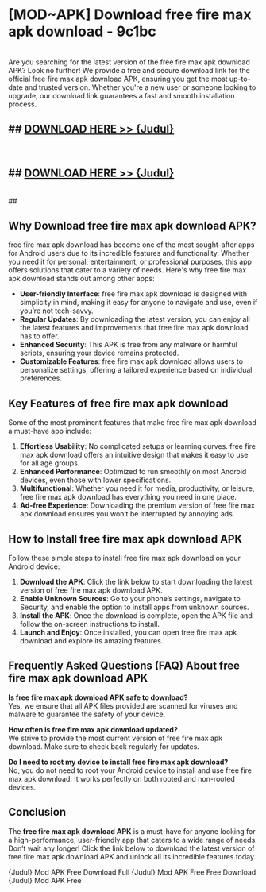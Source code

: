 # [MOD~APK] Download free fire max apk download - 9c1bc <br>
<br>
Are you searching for the latest version of the free fire max apk download APK? Look no further! We provide a free and secure download link for the official free fire max apk download APK, ensuring you get the most up-to-date and trusted version. Whether you're a new user or someone looking to upgrade, our download link guarantees a fast and smooth installation process.


## ##  [DOWNLOAD HERE >> {Judul}](https://geoflix.me/watch.php?title=free_fire_max_apk_download&ref=git)
  <br>

##  ## [DOWNLOAD HERE >> {Judul}](https://geoflix.me/watch.php?title=free_fire_max_apk_download&ref=git)
  <br>
  ##



## Why Download free fire max apk download APK?

free fire max apk download has become one of the most sought-after apps for Android users due to its incredible features and functionality. Whether you need it for personal, entertainment, or professional purposes, this app offers solutions that cater to a variety of needs. Here's why free fire max apk download stands out among other apps:

- **User-friendly Interface**: free fire max apk download is designed with simplicity in mind, making it easy for anyone to navigate and use, even if you’re not tech-savvy.
- **Regular Updates**: By downloading the latest version, you can enjoy all the latest features and improvements that free fire max apk download has to offer.
- **Enhanced Security**: This APK is free from any malware or harmful scripts, ensuring your device remains protected.
- **Customizable Features**: free fire max apk download allows users to personalize settings, offering a tailored experience based on individual preferences.

## Key Features of free fire max apk download

Some of the most prominent features that make free fire max apk download a must-have app include:

1. **Effortless Usability**: No complicated setups or learning curves. free fire max apk download offers an intuitive design that makes it easy to use for all age groups.
2. **Enhanced Performance**: Optimized to run smoothly on most Android devices, even those with lower specifications.
3. **Multifunctional**: Whether you need it for media, productivity, or leisure, free fire max apk download has everything you need in one place.
4. **Ad-free Experience**: Downloading the premium version of free fire max apk download ensures you won’t be interrupted by annoying ads.

## How to Install free fire max apk download APK

Follow these simple steps to install free fire max apk download on your Android device:

1. **Download the APK**: Click the link below to start downloading the latest version of free fire max apk download APK.
2. **Enable Unknown Sources**: Go to your phone’s settings, navigate to Security, and enable the option to install apps from unknown sources.
3. **Install the APK**: Once the download is complete, open the APK file and follow the on-screen instructions to install.
4. **Launch and Enjoy**: Once installed, you can open free fire max apk download and explore its amazing features.

## Frequently Asked Questions (FAQ) About free fire max apk download APK

**Is free fire max apk download APK safe to download?**  
Yes, we ensure that all APK files provided are scanned for viruses and malware to guarantee the safety of your device.

**How often is free fire max apk download updated?**  
We strive to provide the most current version of free fire max apk download. Make sure to check back regularly for updates.

**Do I need to root my device to install free fire max apk download?**  
No, you do not need to root your Android device to install and use free fire max apk download. It works perfectly on both rooted and non-rooted devices.

## Conclusion

The **free fire max apk download APK** is a must-have for anyone looking for a high-performance, user-friendly app that caters to a wide range of needs. Don’t wait any longer! Click the link below to download the latest version of free fire max apk download APK and unlock all its incredible features today.

{Judul} Mod APK Free
Download Full {Judul} Mod APK Free
Free Download {Judul} Mod APK Free

